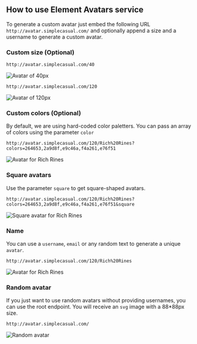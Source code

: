 ## How to use Element Avatars service

To generate a custom avatar just embed the following URL `http://avatar.simplecasual.com/` and optionally append a size and a username to generate a custom avatar.

### Custom size (Optional)

```
http://avatar.simplecasual.com/40

```

![Avatar of 40px](http://avatar.simplecasual.com/40)


```
http://avatar.simplecasual.com/120

```

![Avatar of 120px](http://avatar.simplecasual.com/120)


### Custom colors (Optional)

By default, we are using hard-coded color paletters. You can pass an array of colors using the parameter `color` 

```
http://avatar.simplecasual.com/120/Rich%20Rines?colors=264653,2a9d8f,e9c46a,f4a261,e76f51
```

![Avatar for Rich Rines](http://avatar.simplecasual.com/120/Rich%20Rines?colors=264653,2a9d8f,e9c46a,f4a261,e76f51)

### Square avatars
Use the parameter `square` to get square-shaped avatars. 

```
http://avatar.simplecasual.com/120/Rich%20Rines?colors=264653,2a9d8f,e9c46a,f4a261,e76f51&square
```

![Square avatar for Rich Rines](http://avatar.simplecasual.com/120/Rich%20Rines?colors=264653,2a9d8f,e9c46a,f4a261,e76f51&square)

### Name

You can use a `username`, `email` or any random text to generate a unique `avatar`. 

```
http://avatar.simplecasual.com/120/Rich%20Rines
```

![Avatar for Rich Rines](http://avatar.simplecasual.com/120/Rich%20Rines)


### Random avatar
If you just want to use random avatars without providing usernames, you can use the root endpoint. You will receive an `svg` image with a 88*88px size.

```
http://avatar.simplecasual.com/
```

![Random avatar](http://avatar.simplecasual.com/)

